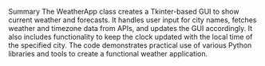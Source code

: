 Summary
The WeatherApp class creates a Tkinter-based GUI to show current weather and forecasts. 
It handles user input for city names, fetches weather and timezone data from APIs, and updates the GUI accordingly.
It also includes functionality to keep the clock updated with the local time of the specified city. 
The code demonstrates practical use of various Python libraries and tools to create a functional weather application.
